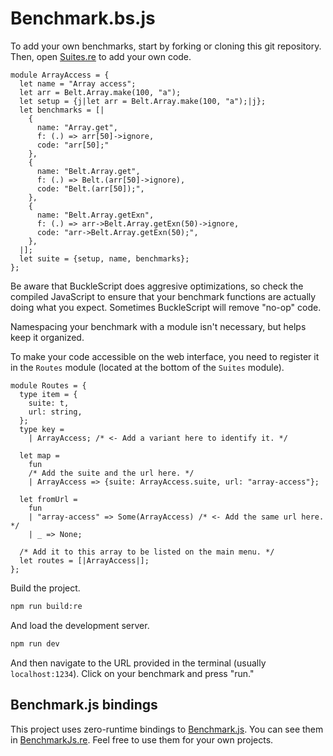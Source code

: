 # Benchmark.bs.js

To add your own benchmarks, start by forking or cloning this git repository.
Then, open [Suites.re](src/Suites.re) to add your own code.

```reason
module ArrayAccess = {
  let name = "Array access";
  let arr = Belt.Array.make(100, "a");
  let setup = {j|let arr = Belt.Array.make(100, "a");|j};
  let benchmarks = [|
    {
      name: "Array.get",
      f: (.) => arr[50]->ignore,
      code: "arr[50];"
    },
    {
      name: "Belt.Array.get",
      f: (.) => Belt.(arr[50]->ignore),
      code: "Belt.(arr[50]);",
    },
    {
      name: "Belt.Array.getExn",
      f: (.) => arr->Belt.Array.getExn(50)->ignore,
      code: "arr->Belt.Array.getExn(50);",
    },
  |];
  let suite = {setup, name, benchmarks};
};
```

Be aware that BuckleScript does aggresive optimizations, so check the compiled
JavaScript to ensure that your benchmark functions are actually doing what you
expect. Sometimes BuckleScript will remove "no-op" code.

Namespacing your benchmark with a module isn't necessary, but helps keep it
organized.

To make your code accessible on the web interface, you need to register it in
the `Routes` module (located at the bottom of the `Suites` module).

```reason
module Routes = {
  type item = {
    suite: t,
    url: string,
  };
  type key =
    | ArrayAccess; /* <- Add a variant here to identify it. */

  let map =
    fun
    /* Add the suite and the url here. */
    | ArrayAccess => {suite: ArrayAccess.suite, url: "array-access"};

  let fromUrl =
    fun
    | "array-access" => Some(ArrayAccess) /* <- Add the same url here. */
    | _ => None;

  /* Add it to this array to be listed on the main menu. */
  let routes = [|ArrayAccess|];
};
```

Build the project.

```sh
npm run build:re
```

And load the development server.

```sh
npm run dev
```

And then navigate to the URL provided in the terminal (usually
`localhost:1234`). Click on your benchmark and press "run."

## Benchmark.js bindings

This project uses zero-runtime bindings to [Benchmark.js](https://benchmarkjs.com/).
You can see them in [BenchmarkJs.re](src/BenchmarkJs.re). Feel free to use them
for your own projects.
